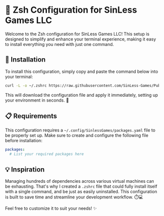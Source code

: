 # 🚀 Zsh Configuration for SinLess Games LLC

Welcome to the Zsh configuration for SinLess Games LLC! This setup is designed to simplify and enhance your terminal experience, making it easy to install everything you need with just one command.

## 🔧 Installation

To install this configuration, simply copy and paste the command below into your terminal:

```zsh
curl -L -o ~/.zshrc https://raw.githubusercontent.com/SinLess-Games/Public-Configs/refs/heads/main/zsh/.zshrc && source ~/.zshrc
```

This will download the configuration file and apply it immediately, setting up your environment in seconds. 🎉

## 📋 Requirements

This configuration requires a `~/.config/SinlessGames/packages.yaml` file to be properly set up. Make sure to create and configure the following file before installation:

```yaml
packages:
  # List your required packages here
```

## 💡 Inspiration

Managing hundreds of dependencies across various virtual machines can be exhausting. That's why I created a `.zshrc` file that could fully install itself with a single command, and be just as easily uninstalled. This configuration is built to save time and streamline your development workflow. ⏱️💻

Feel free to customize it to suit your needs! ✨
